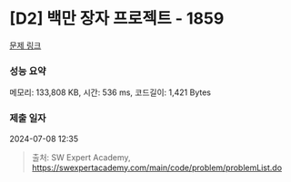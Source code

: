 # [D2] 백만 장자 프로젝트 - 1859 

[문제 링크](https://swexpertacademy.com/main/code/problem/problemDetail.do?contestProbId=AV5LrsUaDxcDFAXc) 

### 성능 요약

메모리: 133,808 KB, 시간: 536 ms, 코드길이: 1,421 Bytes

### 제출 일자

2024-07-08 12:35



> 출처: SW Expert Academy, https://swexpertacademy.com/main/code/problem/problemList.do